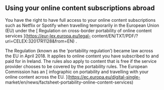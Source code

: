 ##  Using your online content subscriptions abroad

You have the right to have full access to your online content subscriptions
such as Netflix or Spotify when travelling temporarily in the European Union
(EU) under the [ Regulation on cross-border portability of online content
services ](https://eur-lex.europa.eu/legal-
content/EN/TXT/PDF/?uri=CELEX:32017R1128&from=EN) .

The Regulation (known as the ‘portability regulation’) became law across the
EU in April 2018. It applies to online content you have subscribed to and paid
for in Ireland. The rules also apply to content that is free if the service
provider chooses to be covered by the portability rules. The European
Commission has an [ infographic on portability and travelling with your online
content across the EU. ](https://ec.europa.eu/digital-single-
market/en/news/factsheet-portability-online-content-services)
